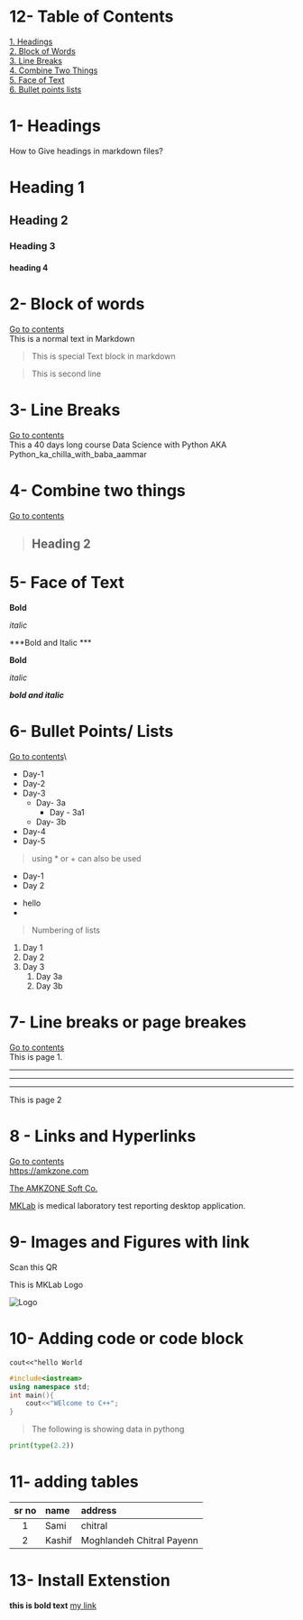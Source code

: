 # 12- Table of Contents

[1. Headings](#1--headings)\
[2. Block of Words](#2--block-of-words)\
[3. Line Breaks](#3--line-breaks)\
[4. Combine Two Things](#4--combine-two-things)\
[5. Face of Text](#5--face-of-text)\
[6. Bullet points lists](#6--bullet-points-lists)

# 1- Headings
How to Give headings in markdown files?
# Heading 1
## Heading 2
### Heading 3
#### heading 4

# 2- Block of words
[Go to contents](#12--table-of-contents)\
This is a normal text in Markdown
> This is special Text block in markdown

> This is second line
>

# 3- Line Breaks
[Go to contents](#12--table-of-contents)\
This a 40 days long course Data Science with Python AKA Python_ka_chilla_with_baba_aammar


# 4- Combine two things
[Go to contents](#12--table-of-contents)

> ## Heading 2

# 5- Face of Text
**Bold**

*italic*

***Bold and Italic ***

__Bold__

_italic_

___bold and italic___

# 6- Bullet Points/ Lists
[Go to contents](#12--table-of-contents)\
- Day-1
- Day-2
- Day-3
  - Day- 3a
    - Day - 3a1
  - Day- 3b
- Day-4
- Day-5
> using * or + can also be used
+ Day-1
+ Day 2
* hello
* 
> Numbering of lists
1. Day 1
2. Day 2
3. Day 3
   1. Day 3a
   2. Day 3b

# 7- Line breaks or page breakes
[Go to contents](#12--table-of-contents)\
This is page 1.

---
___
***
This is page 2

# 8 - Links and Hyperlinks
[Go to contents](#12--table-of-contents)\
<https://amkzone.com>

[The AMKZONE Soft Co.](http://mksoft.amkzone.com)

[MKLab]: http://mklab.amkzone.com

[MKLab][MKLab] is medical laboratory test reporting desktop application.

# 9- Images and Figures with link

Scan this QR

<!-- ![QR](qr.png) -->

This is MKLab Logo


![Logo](http://mklab.amkzone.com/images/logo.png)

# 10- Adding code or code block

`cout<<"hello World`

```c++
#include<iostream>
using namespace std;
int main(){
    cout<<"WElcome to C++";
}
```
> The following is showing data in pythong
> 
```python
print(type(2.2))
```

# 11- adding tables

| sr no | name | address |
| :---: | :---- | :--- |
| 1 | Sami | chitral |
| 2 | Kashif | Moghlandeh Chitral Payenn



# 13- Install Extenstion

**this is bold text**
[my link](ebazar.amkzone.com)

